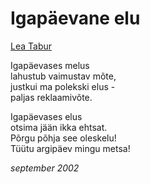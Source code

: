 # Igapäevane elu

[Lea Tabur](./)

Igapäevases melus  
lahustub vaimustav mõte,  
justkui ma polekski elus -  
paljas reklaamivõte.

Igapäevases elus  
otsima jään ikka ehtsat.  
Põrgu põhja see oleskelu!  
Tüütu argipäev mingu metsa!

_september 2002_

